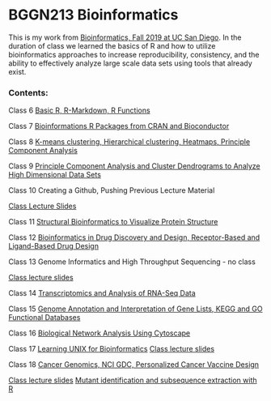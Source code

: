 # BGGN213 Bioinformatics

This is my work from [Bioinformatics, Fall 2019 at UC San Diego](https://bioboot.github.io/bggn213_F19/). In the duration of class we learned the basics of R and how to utilize bioinformatics approaches to increase reproducibility, consistency, and the ability to effectively analyze large scale data sets using tools that already exist. 

### Contents:

Class 6 [Basic R, R-Markdown, R Functions](https://github.com/rasbassil/BGGN213/blob/master/Learning_R_Lecture06/Lecture6Knit.md)

Class 7 [Bioinformations R Packages from CRAN and Bioconductor](https://github.com/rasbassil/BGGN213/blob/master/Learning_R_Lecture07/Learning_R_Lecture07.md)


Class 8 [K-means clustering, Hierarchical clustering, Heatmaps, Principle Component Analysis](https://github.com/rasbassil/BGGN213/blob/master/Learning_R_Lecture08/Learning_R_Lecture08.md) 

Class 9 [Principle Component Analysis and Cluster Dendrograms to Analyze High Dimensional Data Sets](https://github.com/rasbassil/BGGN213/blob/master/Learning_R_Lecture09/Learning_R_Lecture09.md)

Class 10 Creating a Github, Pushing Previous Lecture Material

[Class Lecture Slides](https://bioboot.github.io/bggn213_F19/class-material/lecture-10-bggn213_large.pdf)

Class 11 [Structural Bioinformatics to Visualize Protein Structure](https://github.com/rasbassil/BGGN213/blob/master/Learning_R_Lecture11/Learning_R_Lecture11.md)

Class 12 [Bioinformatics in Drug Discovery and Design, Receptor-Based and Ligand-Based Drug Design](https://github.com/rasbassil/BGGN213/blob/master/Learning_R_Lecture12/Class12.md)

Class 13 Genome Informatics and High Throughput Sequencing - no class

[Class lecture slides](https://bioboot.github.io/bggn213_F19/class-material/lecture-13-bggn213_large.pdf)

Class 14 [Transcriptomics and Analysis of RNA-Seq Data](https://github.com/rasbassil/BGGN213/blob/master/Learning_R_Lecture14/Learning_R_Lecture14.md)

Class 15 [Genome Annotation and Interpretation of Gene Lists, KEGG and GO Functional Databases](https://github.com/rasbassil/BGGN213/blob/master/Learning_R_Lecture15/Pathway_Analysis.md)

Class 16 [Biological Network Analysis Using Cytoscape](https://github.com/rasbassil/BGGN213/blob/master/Learning_R_Lecture16/Cytoscape%20Lecture.Rmd)

Class 17 [Learning UNIX for Bioinformatics](https://github.com/rasbassil/BGGN213/blob/master/Learning_R_Lecture17/Learning_UNIX.Rmd)
[Class lecture slides](https://bioboot.github.io/bggn213_F19/class-material/lecture17_bggn213-large.pdf)
   
Class 18 [Cancer Genomics, NCI GDC, Personalized Cancer Vaccine Design](https://github.com/rasbassil/BGGN213/blob/master/Learning_R_Lecture18/Learning_R_Lecture18.Rmd)

[Class lecture slides](https://bioboot.github.io/bggn213_F19/class-material/lecture-18-bggn213_large.pdf)
[Mutant identification and subsequence extraction with R](https://bioboot.github.io/bggn213_F19/class-material/lecture18_part2_example/)
    
    


